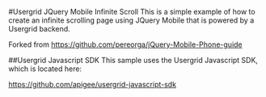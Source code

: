 #Usergrid JQuery Mobile Infinite Scroll
This is a simple example of how to create an infinite scrolling page using JQuery Mobile that is powered by a Usergrid backend.


Forked from https://github.com/pereorga/jQuery-Mobile-Phone-guide

##Usergrid Javascript SDK
This sample uses the Usergrid Javascript SDK, which is located here:

<https://github.com/apigee/usergrid-javascript-sdk>

